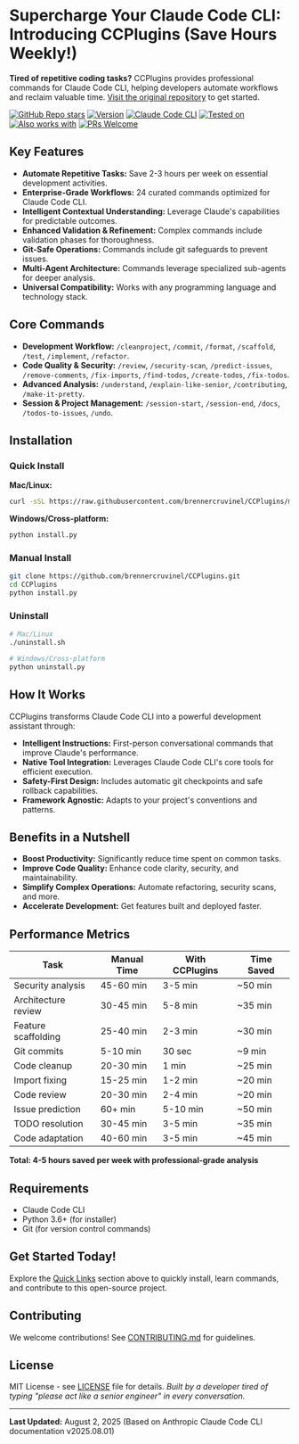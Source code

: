 # Supercharge Your Claude Code CLI: Introducing CCPlugins (Save Hours Weekly!)

**Tired of repetitive coding tasks?** CCPlugins provides professional commands for Claude Code CLI, helping developers automate workflows and reclaim valuable time. [Visit the original repository](https://github.com/brennercruvinel/CCPlugins) to get started.

[![GitHub Repo stars](https://img.shields.io/github/stars/brennercruvinel/CCPlugins?style=social)](https://github.com/brennercruvinel/CCPlugins)
[![Version](https://img.shields.io/badge/version-2.5.2-blue.svg)](https://github.com/brennercruvinel/CCPlugins)
[![Claude Code CLI](https://img.shields.io/badge/for-Claude%20Code%20CLI-purple.svg)](https://docs.anthropic.com/en/docs/claude-code)
[![Tested on](https://img.shields.io/badge/tested%20on-Opus%204%20%26%20Sonnet%204-orange.svg)](https://claude.ai)
[![Also works with](https://img.shields.io/badge/also%20works%20with-Kimi%20K2-1783ff.svg)](https://github.com/MoonshotAI/Kimi-K2)
[![PRs Welcome](https://img.shields.io/badge/PRs-welcome-brightgreen.svg)](https://github.com/brennercruvinel/CCPlugins/blob/main/CONTRIBUTING.md)

## Key Features

*   **Automate Repetitive Tasks:** Save 2-3 hours per week on essential development activities.
*   **Enterprise-Grade Workflows:** 24 curated commands optimized for Claude Code CLI.
*   **Intelligent Contextual Understanding:** Leverage Claude's capabilities for predictable outcomes.
*   **Enhanced Validation & Refinement:**  Complex commands include validation phases for thoroughness.
*   **Git-Safe Operations:** Commands include git safeguards to prevent issues.
*   **Multi-Agent Architecture:** Commands leverage specialized sub-agents for deeper analysis.
*   **Universal Compatibility:** Works with any programming language and technology stack.

## Core Commands

*   **Development Workflow:** `/cleanproject`, `/commit`, `/format`, `/scaffold`, `/test`, `/implement`, `/refactor`.
*   **Code Quality & Security:** `/review`, `/security-scan`, `/predict-issues`, `/remove-comments`, `/fix-imports`, `/find-todos`, `/create-todos`, `/fix-todos`.
*   **Advanced Analysis:** `/understand`, `/explain-like-senior`, `/contributing`, `/make-it-pretty`.
*   **Session & Project Management:** `/session-start`, `/session-end`, `/docs`, `/todos-to-issues`, `/undo`.

## Installation

### Quick Install

**Mac/Linux:**
```bash
curl -sSL https://raw.githubusercontent.com/brennercruvinel/CCPlugins/main/install.sh | bash
```

**Windows/Cross-platform:**
```bash
python install.py
```

### Manual Install
```bash
git clone https://github.com/brennercruvinel/CCPlugins.git
cd CCPlugins
python install.py
```

### Uninstall
```bash
# Mac/Linux
./uninstall.sh

# Windows/Cross-platform
python uninstall.py
```

## How It Works

CCPlugins transforms Claude Code CLI into a powerful development assistant through:

*   **Intelligent Instructions:** First-person conversational commands that improve Claude's performance.
*   **Native Tool Integration:** Leverages Claude Code CLI's core tools for efficient execution.
*   **Safety-First Design:** Includes automatic git checkpoints and safe rollback capabilities.
*   **Framework Agnostic:** Adapts to your project's conventions and patterns.

## Benefits in a Nutshell

*   **Boost Productivity:** Significantly reduce time spent on common tasks.
*   **Improve Code Quality:** Enhance code clarity, security, and maintainability.
*   **Simplify Complex Operations:** Automate refactoring, security scans, and more.
*   **Accelerate Development:** Get features built and deployed faster.

## Performance Metrics

| Task | Manual Time | With CCPlugins | Time Saved |
|------|-------------|----------------|------------|
| Security analysis | 45-60 min | 3-5 min | ~50 min |
| Architecture review | 30-45 min | 5-8 min | ~35 min |
| Feature scaffolding | 25-40 min | 2-3 min | ~30 min |
| Git commits | 5-10 min | 30 sec | ~9 min |
| Code cleanup | 20-30 min | 1 min | ~25 min |
| Import fixing | 15-25 min | 1-2 min | ~20 min |
| Code review | 20-30 min | 2-4 min | ~20 min |
| Issue prediction | 60+ min | 5-10 min | ~50 min |
| TODO resolution | 30-45 min | 3-5 min | ~35 min |
| Code adaptation | 40-60 min | 3-5 min | ~45 min |

**Total: 4-5 hours saved per week with professional-grade analysis**

## Requirements

*   Claude Code CLI
*   Python 3.6+ (for installer)
*   Git (for version control commands)

## Get Started Today!

Explore the [Quick Links](#quick-links) section above to quickly install, learn commands, and contribute to this open-source project.

## Contributing

We welcome contributions! See [CONTRIBUTING.md](CONTRIBUTING.md) for guidelines.

## License

MIT License - see [LICENSE](LICENSE) file for details.
*Built by a developer tired of typing "please act like a senior engineer" in every conversation.*

---

**Last Updated:** August 2, 2025 (Based on Anthropic Claude Code CLI documentation v2025.08.01)